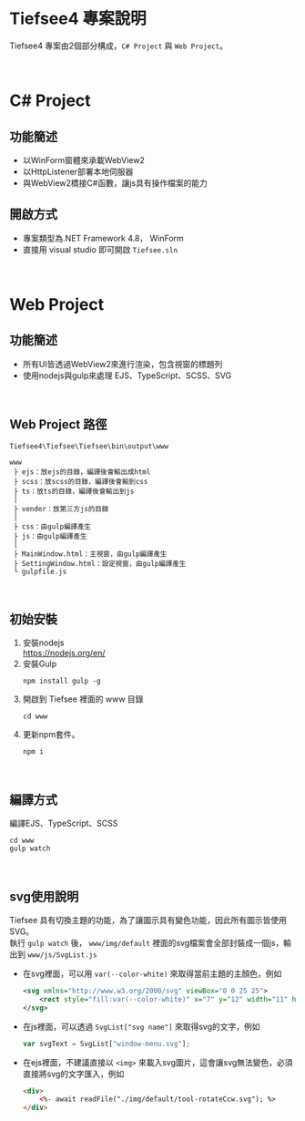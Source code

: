 # Tiefsee4 專案說明

Tiefsee4 專案由2個部分構成，`C# Project` 與 `Web Project`。

<br>

# C# Project
## 功能簡述
- 以WinForm窗體來承載WebView2
- 以HttpListener部署本地伺服器
- 與WebView2橋接C#函數，讓js具有操作檔案的能力
## 開啟方式
- 專案類型為.NET Framework 4.8， WinForm
- 直接用 visual studio 即可開啟 `Tiefsee.sln`

<br>

# Web Project
## 功能簡述
- 所有UI皆透過WebView2來進行渲染，包含視窗的標題列
- 使用nodejs與gulp來處理 EJS、TypeScript、SCSS、SVG

<br>

## Web Project 路徑
```Tiefsee4\Tiefsee\Tiefsee\bin\output\www```

```
www
 ├ ejs：放ejs的目錄，編譯後會輸出成html
 ├ scss：放scss的目錄，編譯後會輸到css
 ├ ts：放ts的目錄，編譯後會輸出到js
 │
 ├ vender：放第三方js的目錄
 │
 ├ css：由gulp編譯產生
 ├ js：由gulp編譯產生
 │
 ├ MainWindow.html：主視窗，由gulp編譯產生
 ├ SettingWindow.html：設定視窗，由gulp編譯產生
 └ gulpfile.js
```

<br>

## 初始安裝
1. 安裝nodejs<br>
	https://nodejs.org/en/
2. 安裝Gulp
	``` 
	npm install gulp -g
	```
3. 開啟到 Tiefsee 裡面的 www 目錄
	```
	cd www
	```
4. 更新npm套件。 
	```
	npm i
	```

<br>

## 編譯方式
編譯EJS、TypeScript、SCSS
```
cd www
gulp watch
```

<br>

## svg使用說明
Tiefsee 具有切換主題的功能，為了讓圖示具有變色功能，因此所有圖示皆使用SVG。  
執行 `gulp watch` 後， `www/img/default` 裡面的svg檔案會全部封裝成一個js，輸出到 `www/js/SvgList.js`  

- 在svg裡面，可以用 `var(--color-white)` 來取得當前主題的主顏色，例如
	```svg
	<svg xmlns="http://www.w3.org/2000/svg" viewBox="0 0 25 25">
		<rect style="fill:var(--color-white)" x="7" y="12" width="11" height="1"/>
	</svg>
	```

- 在js裡面，可以透過 `SvgList["svg name"]` 來取得svg的文字，例如
	```javascript
	var svgText = SvgList["window-menu.svg"];
	```

- 在ejs裡面，不建議直接以 `<img>` 來載入svg圖片，這會讓svg無法變色，必須直接將svg的文字匯入，例如
	```html
	<div>
		<%- await readFile("./img/default/tool-rotateCcw.svg"); %>
	</div>
	```


